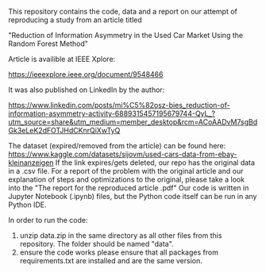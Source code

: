 This repository contains the code, data and a report on our attempt of reproducing a study from an article titled

"Reduction of Information Asymmetry in the Used Car Market Using the Random Forest Method"

Article is availible at IEEE Xplore:

https://ieeexplore.ieee.org/document/9548466

It was also published on LinkedIn by the author:

https://www.linkedin.com/posts/mi%C5%82osz-bies_reduction-of-information-asymmetry-activity-6889315457195679744-QyL_?utm_source=share&utm_medium=member_desktop&rcm=ACoAADvM7sgBdGk3eLeK2dFOTJHdCKnrQiXwTyQ

The dataset (expired/removed from the article) can be found here: https://www.kaggle.com/datasets/sijovm/used-cars-data-from-ebay-kleinanzeigen
If the link expires/gets deleted, our repo has the original data in a .csv file.
For a report of the problem with the original article and our explanation of steps and optimizations to the original, please take a look into the "The report for the reproduced article .pdf"
Our code is written in Jupyter Notebook (.ipynb) files, but the Python code itself can be run in any Python IDE.

In order to run the code:
1. unzip data.zip in the same directory as all other files from this repository. The folder should be named "data".
2. ensure the code works please ensure that all packages from requirements.txt are installed and are the same version.

